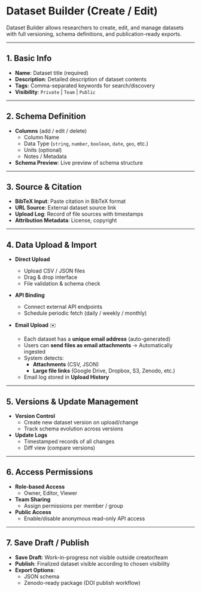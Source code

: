 # Dataset Builder (Create / Edit)

Dataset Builder allows researchers to create, edit, and manage datasets with full versioning, schema definitions, and publication-ready exports.  

---

## 1. Basic Info
- **Name**: Dataset title (required)
- **Description**: Detailed description of dataset contents
- **Tags**: Comma-separated keywords for search/discovery
- **Visibility**: `Private` | `Team` | `Public`

---

## 2. Schema Definition
- **Columns** (add / edit / delete)
  - Column Name
  - Data Type (`string`, `number`, `boolean`, `date`, `geo`, etc.)
  - Units (optional)
  - Notes / Metadata
- **Schema Preview**: Live preview of schema structure

---

## 3. Source & Citation
- **BibTeX Input**: Paste citation in BibTeX format
- **URL Source**: External dataset source link
- **Upload Log**: Record of file sources with timestamps
- **Attribution Metadata**: License, copyright

---

## 4. Data Upload & Import
- **Direct Upload**  
  - Upload CSV / JSON files  
  - Drag & drop interface  
  - File validation & schema check  

- **API Binding**  
  - Connect external API endpoints  
  - Schedule periodic fetch (daily / weekly / monthly)  

- **Email Upload** ✉️  
  - Each dataset has a **unique email address** (auto-generated)  
  - Users can **send files as email attachments** → Automatically ingested  
  - System detects:  
    - **Attachments** (CSV, JSON)  
    - **Large file links** (Google Drive, Dropbox, S3, Zenodo, etc.)  
  - Email log stored in **Upload History**  

---

## 5. Versions & Update Management
- **Version Control**  
  - Create new dataset version on upload/change  
  - Track schema evolution across versions  
- **Update Logs**  
  - Timestamped records of all changes  
  - Diff view (compare versions)

---

## 6. Access Permissions
- **Role-based Access**  
  - Owner, Editor, Viewer  
- **Team Sharing**  
  - Assign permissions per member / group  
- **Public Access**  
  - Enable/disable anonymous read-only API access

---

## 7. Save Draft / Publish
- **Save Draft**: Work-in-progress not visible outside creator/team  
- **Publish**: Finalized dataset visible according to chosen visibility  
- **Export Options**:  
  - JSON schema  
  - Zenodo-ready package (DOI publish workflow)  
